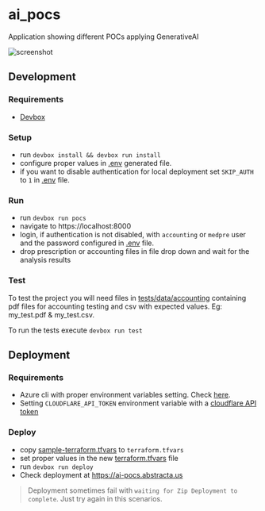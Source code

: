 # ai_pocs

Application showing different POCs applying GenerativeAI

![screenshot](screenshot.png)

## Development

### Requirements

* [Devbox](https://www.jetpack.io/devbox)

### Setup

* run `devbox install && devbox run install`
* configure proper values in [.env](.env) generated file.
* if you want to disable authentication for local deployment set `SKIP_AUTH` to `1` in [.env](.env) file.

### Run

* run `devbox run pocs`
* navigate to https://localhost:8000
* login, if authentication is not disabled, with `accounting` or `medpre` user and the password configured in [.env](.env) file.
* drop prescription or accounting files in file drop down and wait for the analysis results

### Test

To test the project you will need files in [tests/data/accounting](tests/data/accounting) containing pdf files for accounting testing and csv with expected values. Eg: my_test.pdf & my_test.csv.

To run the tests execute `devbox run test`

## Deployment

### Requirements

* Azure cli with proper environment variables setting. Check [here](https://developer.hashicorp.com/terraform/tutorials/azure-get-started/azure-build#install-the-azure-cli-tool).
* Setting `CLOUDFLARE_API_TOKEN` environment variable with a [cloudflare API token](https://developers.cloudflare.com/fundamentals/api/get-started/create-token/)

### Deploy

* copy [sample-terraform.tfvars](sample-terraform.tfvars) to `terraform.tfvars`
* set proper values in the new [terraform.tfvars](terraform.tfvars) file
* run `devbox run deploy`
* Check deployment at https://ai-pocs.abstracta.us

> Deployment sometimes fail with `waiting for Zip Deployment to complete`. Just try again in this scenarios.
